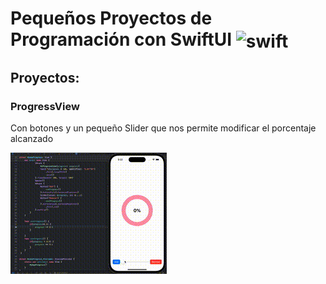 
# Pequeños Proyectos de Programación con SwiftUI <img align="center" alt="swift" title="swift" height="50" width="50"  src="https://developer.apple.com/assets/elements/icons/swiftui/swiftui-96x96_2x.png">


## Proyectos:
### ProgressView
Con botones y un pequeño Slider que nos permite modificar el porcentaje alcanzado


![](https://github.com/Raquelitel/little-projects/blob/main/little-projects/Imagenes/giftProgressView.gif)



